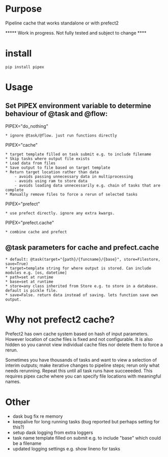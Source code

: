 Purpose
=======

Pipeline cache that works standalone or with prefect2

***** Work in progress. Not fully tested and subject to change ****

install
=======

```
pip install pipex
```

Usage
=====

Set PIPEX environment variable to determine behaviour of @task and @flow:
-------------------------------------------------------------------------

PIPEX="do_nothing"

    * ignore @task/@flow. just run functions directly


PIPEX="cache"

    * target template filled on task submit e.g. to include filename
    * Skip tasks where output file exists
    * Load data from files
    * Save output to file based on target template
    * Return target location rather than data
        - avoids passing unnecessary data in multiprocessing
        - avoids using ram to store data
        - avoids loading data unnecessarily e.g. chain of tasks that are complete
    * Manually remove files to force a rerun of selected tasks

PIPEX="prefect"

    * use prefect directly. ignore any extra kwargs.

PIPEX="prefect.cache"

    * combine cache and prefect
    
@task parameters for cache and prefect.cache
--------------------------------------------

    * default: @task(target="{path}/{funcname}/{base}", store=Filestore, save=True)
    * target=template string for where output is stored. Can include modules e.g. [os, datetime]
    * path=set at runtime
    * base=set at runtime
    * store=any class inherited from Store e.g. to store in a database. default is pickle file. 
    * save=False. return data instead of saving. lets function save own output.

Why not prefect2 cache?
=======================

Prefect2 has own cache system based on hash of input parameters. However location of cache files is fixed and not configurable. It is also hidden so you cannot view individual cache files nor delete them to force a rerun. 

Sometimes you have thousands of tasks and want to view a selection of interim outputs; make iterative changes to pipeline steps; rerun only what needs rerunning. Repeat this until all task runs have succeeeded. This requires pipex cache where you can specify file locations with meaningful names.

Other
=====

* dask bug fix re memory
* keepalive for long running tasks (bug reported but perhaps setting for this?)
* setup dask logging from extra loggers
* task name template filled on submit e.g. to include "base" which could be a filename
* updated logging settings e.g. show lineno for tasks
